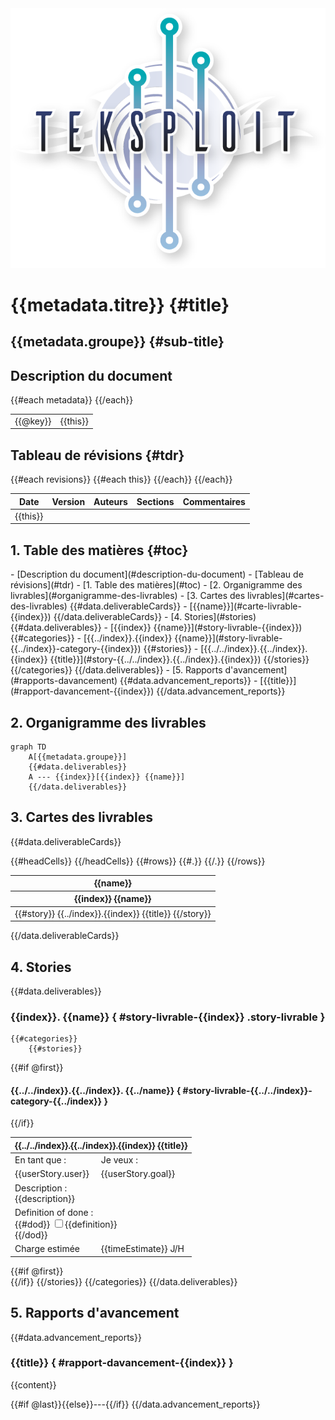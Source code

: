<img id="title-logo" src="../data/Teksploit-logo.png">

# {{metadata.titre}} {#title}
## {{metadata.groupe}} {#sub-title}

## Description du document
<table id="metadata">
	<tbody>
	{{#each metadata}}
		<tr class="{{even_odd @index 0}} {{@key}}">
			<td class="key">{{@key}}</td>
			<td>{{this}}</td>
		</tr>
	{{/each}}
	</tbody>
</table>

## Tableau de révisions {#tdr}
<table id="revisions">
	<thead>
		<tr class="key">
			<th>Date</th>
			<th>Version</th>
			<th>Auteurs</th>
			<th>Sections</th>
			<th>Commentaires</th>
		</tr>
	</thead>
	<tbody>
	{{#each revisions}}
		<tr class="{{even_odd @index 0}}">
		{{#each this}}
			<td class="{{@key}}">{{this}}</td>
		{{/each}}
		</tr>
	{{/each}}
	</tbody>
</table>

## 1. Table des matières {#toc}
<div class="toc">
- <span class="h3-link">[Description du document](#description-du-document)</span>
- <span class="h3-link">[Tableau de révisions](#tdr)</span>
- [1. Table des matières](#toc)
- [2. Organigramme des livrables](#organigramme-des-livrables)
- [3. Cartes des livrables](#cartes-des-livrables)
{{#data.deliverableCards}}
	- [{{name}}](#carte-livrable-{{index}})
{{/data.deliverableCards}}
- [4. Stories](#stories)
{{#data.deliverables}}
	- [{{index}} {{name}}](#story-livrable-{{index}})
	{{#categories}}
		- [{{../index}}.{{index}} {{name}}](#story-livrable-{{../index}}-category-{{index}})
		{{#stories}}
			- [{{../../index}}.{{../index}}.{{index}} {{title}}](#story-{{../../index}}.{{../index}}.{{index}})
		{{/stories}}
	{{/categories}}
{{/data.deliverables}}
- [5. Rapports d'avancement](#rapports-davancement)
{{#data.advancement_reports}}
	- [{{title}}](#rapport-davancement-{{index}})
{{/data.advancement_reports}}
</div>

## 2. Organigramme des livrables

```{.mermaid format=svg}
graph TD
	A[{{metadata.groupe}}]
	{{#data.deliverables}}
	A --- {{index}}[{{index}} {{name}}]
	{{/data.deliverables}}
```

## 3. Cartes des livrables
{{#data.deliverableCards}}
<table id="carte-livrable-{{index}}" class="carte-livrable">
	<thead>
		<tr class="key">
			<th colspan="{{headCells.length}}">{{name}}</th>
		</tr>
		<tr class="even">
		{{#headCells}}
			<th>{{index}} {{name}}</th>
		{{/headCells}}
		</tr>
	</thead>
	<tbody>
	{{#rows}}
		<tr class="{{even_odd @index 1}}">
		{{#.}}
			<td>{{#story}} {{../index}}.{{index}} {{title}} {{/story}}</td>
		{{/.}}
		</tr>
	{{/rows}}
	</tbody>
</table>
{{/data.deliverableCards}}

## 4. Stories
{{#data.deliverables}}

### {{index}}. {{name}} { #story-livrable-{{index}} .story-livrable }
	{{#categories}}
		{{#stories}}
{{#if @first}}<div class="no-break">
#### {{../../index}}.{{../index}}. {{../name}}  { #story-livrable-{{../../index}}-category-{{../index}} }
{{/if}}
<table class="story-card {{status}}">
	<thead>
		<tr class="key">
			<th colspan="2" id="story-{{../../index}}.{{../index}}.{{index}}">{{../../index}}.{{../index}}.{{index}} {{title}}</th>
		</tr>
	</thead>
	<tbody>
		<tr class="even">
			<td class="bold">En tant que :</td>
			<td class="bold">Je veux :</td>
		</tr>
		<tr class="odd">
			<td>{{userStory.user}}</td>
			<td>{{userStory.goal}}</td>
		</tr>
		<tr class="even">
			<td colspan="2">
				<span class="bold">Description :</span><br>
				{{description}}
			</td>
		</tr>
		<tr class="odd">
			<td colspan="2">
				<span class="bold">Definition of done :</span><br>
				{{#dod}}
					<label><input type="checkbox" {{#done}}checked{{/done}}>{{definition}}</label><br>
				{{/dod}}
			</td>
		</tr>
		<tr class="even">
			<td class="bold">Charge estimée</td>
			<td>{{timeEstimate}} J/H</td>
		</tr>
	</tbody>
</table>
{{#if @first}}</div>{{/if}}
		{{/stories}}
	{{/categories}}
{{/data.deliverables}}

## 5. Rapports d'avancement
<div class="rapports-davancement">
{{#data.advancement_reports}}

### {{title}} { #rapport-davancement-{{index}} }
{{content}}

{{#if @last}}{{else}}---{{/if}}
{{/data.advancement_reports}}
</div>
